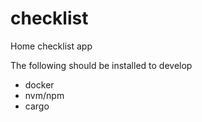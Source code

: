 # checklist
Home checklist app

The following should be installed to develop

* docker
* nvm/npm
* cargo
